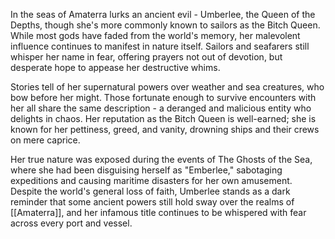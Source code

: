 In the seas of Amaterra lurks an ancient evil - Umberlee, the Queen of the Depths, though she's more commonly known to sailors as the Bitch Queen. While most gods have faded from the world's memory, her malevolent influence continues to manifest in nature itself. Sailors and seafarers still whisper her name in fear, offering prayers not out of devotion, but desperate hope to appease her destructive whims.

Stories tell of her supernatural powers over weather and sea creatures, who bow before her might. Those fortunate enough to survive encounters with her all share the same description - a deranged and malicious entity who delights in chaos. Her reputation as the Bitch Queen is well-earned; she is known for her pettiness, greed, and vanity, drowning ships and their crews on mere caprice.

Her true nature was exposed during the events of The Ghosts of the Sea, where she had been disguising herself as "Emberlee," sabotaging expeditions and causing maritime disasters for her own amusement. Despite the world's general loss of faith, Umberlee stands as a dark reminder that some ancient powers still hold sway over the realms of [[Amaterra]], and her infamous title continues to be whispered with fear across every port and vessel.
